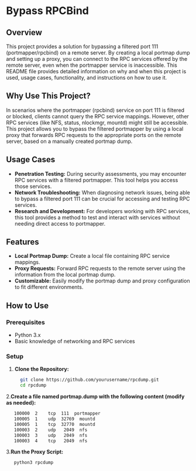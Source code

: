 # Bypass RPCBind  

## Overview

This project provides a solution for bypassing a filtered port 111 (portmapper/rpcbind) on a remote server. By creating a local portmap dump and setting up a proxy, you can connect to the RPC services offered by the remote server, even when the portmapper service is inaccessible. This README file provides detailed information on why and when this project is used, usage cases, functionality, and instructions on how to use it.

## Why Use This Project?

In scenarios where the portmapper (rpcbind) service on port 111 is filtered or blocked, clients cannot query the RPC service mappings. However, other RPC services (like NFS, status, nlockmgr, mountd) might still be accessible. This project allows you to bypass the filtered portmapper by using a local proxy that forwards RPC requests to the appropriate ports on the remote server, based on a manually created portmap dump.

## Usage Cases

- **Penetration Testing:** During security assessments, you may encounter RPC services with a filtered portmapper. This tool helps you access those services.
- **Network Troubleshooting:** When diagnosing network issues, being able to bypass a filtered port 111 can be crucial for accessing and testing RPC services.
- **Research and Development:** For developers working with RPC services, this tool provides a method to test and interact with services without needing direct access to portmapper.

## Features

- **Local Portmap Dump:** Create a local file containing RPC service mappings.
- **Proxy Requests:** Forward RPC requests to the remote server using the information from the local portmap dump.
- **Customizable:** Easily modify the portmap dump and proxy configuration to fit different environments.

## How to Use

### Prerequisites

- Python 3.x
- Basic knowledge of networking and RPC services

### Setup

1. **Clone the Repository:**
   ```sh
     git clone https://github.com/yourusername/rpcdump.git
     cd rpcdump
   ```
2.**Create a file named portmap.dump with the following content (modify as needed):**
 ```sh
    100000  2    tcp  111  portmapper
    100005  1    udp  32769  mountd
    100005  1    tcp  32770  mountd
    100003  2    udp   2049  nfs
    100003  3    udp   2049  nfs
    100003  4    tcp   2049  nfs
   ```
  3.**Run the Proxy Script:**
  ```sh
     python3 rpcdump

   ```
